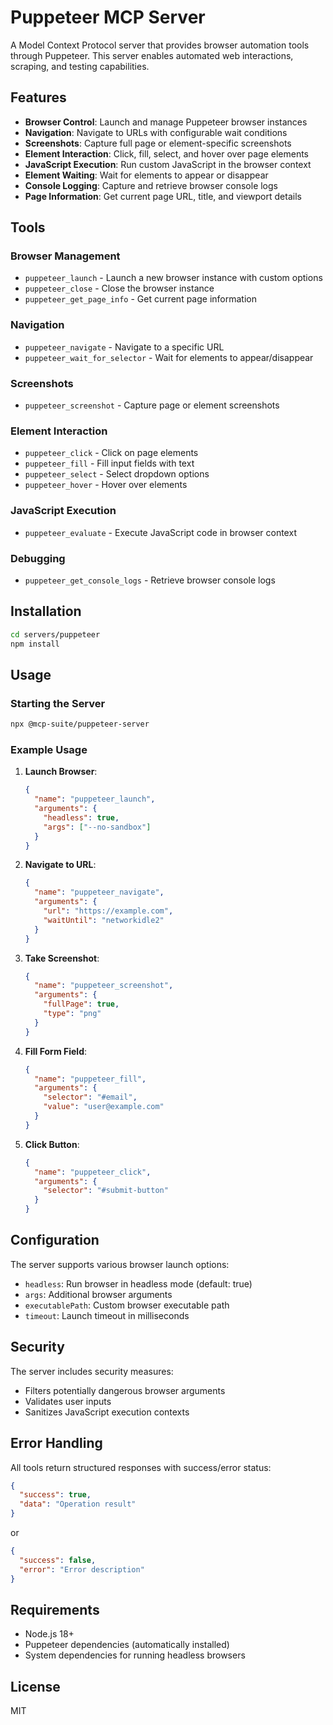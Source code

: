 # Puppeteer MCP Server

A Model Context Protocol server that provides browser automation tools through Puppeteer. This server enables automated web interactions, scraping, and testing capabilities.

## Features

- **Browser Control**: Launch and manage Puppeteer browser instances
- **Navigation**: Navigate to URLs with configurable wait conditions
- **Screenshots**: Capture full page or element-specific screenshots
- **Element Interaction**: Click, fill, select, and hover over page elements
- **JavaScript Execution**: Run custom JavaScript in the browser context
- **Element Waiting**: Wait for elements to appear or disappear
- **Console Logging**: Capture and retrieve browser console logs
- **Page Information**: Get current page URL, title, and viewport details

## Tools

### Browser Management
- `puppeteer_launch` - Launch a new browser instance with custom options
- `puppeteer_close` - Close the browser instance
- `puppeteer_get_page_info` - Get current page information

### Navigation
- `puppeteer_navigate` - Navigate to a specific URL
- `puppeteer_wait_for_selector` - Wait for elements to appear/disappear

### Screenshots
- `puppeteer_screenshot` - Capture page or element screenshots

### Element Interaction
- `puppeteer_click` - Click on page elements
- `puppeteer_fill` - Fill input fields with text
- `puppeteer_select` - Select dropdown options
- `puppeteer_hover` - Hover over elements

### JavaScript Execution
- `puppeteer_evaluate` - Execute JavaScript code in browser context

### Debugging
- `puppeteer_get_console_logs` - Retrieve browser console logs

## Installation

```bash
cd servers/puppeteer
npm install
```

## Usage

### Starting the Server

```bash
npx @mcp-suite/puppeteer-server
```

### Example Usage

1. **Launch Browser**:
   ```json
   {
     "name": "puppeteer_launch",
     "arguments": {
       "headless": true,
       "args": ["--no-sandbox"]
     }
   }
   ```

2. **Navigate to URL**:
   ```json
   {
     "name": "puppeteer_navigate",
     "arguments": {
       "url": "https://example.com",
       "waitUntil": "networkidle2"
     }
   }
   ```

3. **Take Screenshot**:
   ```json
   {
     "name": "puppeteer_screenshot",
     "arguments": {
       "fullPage": true,
       "type": "png"
     }
   }
   ```

4. **Fill Form Field**:
   ```json
   {
     "name": "puppeteer_fill",
     "arguments": {
       "selector": "#email",
       "value": "user@example.com"
     }
   }
   ```

5. **Click Button**:
   ```json
   {
     "name": "puppeteer_click",
     "arguments": {
       "selector": "#submit-button"
     }
   }
   ```

## Configuration

The server supports various browser launch options:

- `headless`: Run browser in headless mode (default: true)
- `args`: Additional browser arguments
- `executablePath`: Custom browser executable path
- `timeout`: Launch timeout in milliseconds

## Security

The server includes security measures:
- Filters potentially dangerous browser arguments
- Validates user inputs
- Sanitizes JavaScript execution contexts

## Error Handling

All tools return structured responses with success/error status:
```json
{
  "success": true,
  "data": "Operation result"
}
```

or

```json
{
  "success": false,
  "error": "Error description"
}
```

## Requirements

- Node.js 18+
- Puppeteer dependencies (automatically installed)
- System dependencies for running headless browsers

## License

MIT